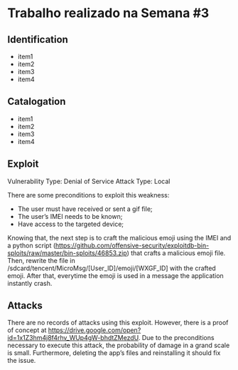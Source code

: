 # Trabalho realizado na Semana #3

## Identification

- item1
- item2
- item3
- item4

## Catalogation

- item1
- item2
- item3
- item4

## Exploit

Vulnerability Type: Denial of Service
Attack Type: Local

There are some preconditions to exploit this weakness:
- The user must have received or sent a gif file;
- The user’s IMEI needs to be known;
- Have access to the targeted device;

Knowing that, the next step is to craft the malicious emoji using the IMEI and a python script (https://github.com/offensive-security/exploitdb-bin-sploits/raw/master/bin-sploits/46853.zip) that crafts a malicious emoji file. Then, rewrite the file in /sdcard/tencent/MicroMsg/[User_ID]/emoji/[WXGF_ID] with the crafted emoji.
After that, everytime the emoji is used in a message the application instantly crash.

## Attacks

There are no records of attacks using this exploit. However, there is a proof of concept at https://drive.google.com/open?id=1x1Z3hm4j8f4rhv_WUp4gW-bhdtZMezdU.
Due to the preconditions necessary to execute this attack, the probability of damage in a grand scale is small. Furthermore, deleting the app’s files and reinstalling it should fix the issue.
